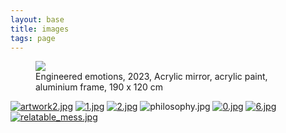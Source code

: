 ```yaml
---
layout: base
title: images
tags: page
---
```


<figure>
<img src="assets/images/artwork.jpg">
<figcaption>
Engineered emotions, 2023, Acrylic mirror, acrylic paint, aluminium frame, 190 x 120 cm 
</figcaption>
</figure>


[![artwork2.jpg](assets/images/artwork2.jpg)](assets/images/artwork2.jpg)
[![1.jpg](assets/images/1.jpg)](assets/images/1.jpg)
[![2.jpg](assets/images/2.jpg)](assets/images/2.jpg)
![philosophy.jpg](assets/images/philosophy.jpg)
[![0.jpg](assets/images/placeholder.svg)](assets/images/placeholder.svg)
[![6.jpg](assets/images/6.jpg)](assets/images/6.jpg)
[![relatable_mess.jpg](assets/images/relatable_mess.jpg)](assets/images/relatable_mess.jpg)